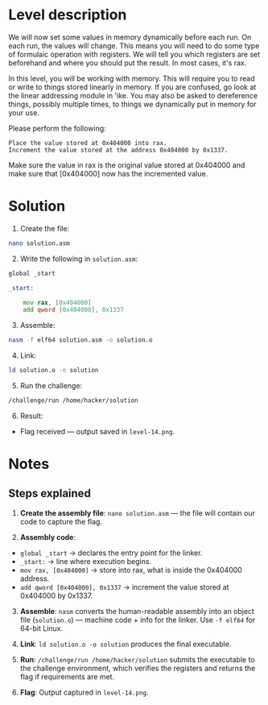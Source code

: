 # Level description

We will now set some values in memory dynamically before each run. On each run, the values will change. This means you will need to do some type of formulaic operation with registers. We will tell you which registers are set beforehand and where you should put the result. In most cases, it's rax.

In this level, you will be working with memory. This will require you to read or write to things stored linearly in memory. If you are confused, go look at the linear addressing module in 'ike. You may also be asked to dereference things, possibly multiple times, to things we dynamically put in memory for your use.

Please perform the following:

    Place the value stored at 0x404000 into rax.
    Increment the value stored at the address 0x404000 by 0x1337.

Make sure the value in rax is the original value stored at 0x404000 and make sure that [0x404000] now has the incremented value.

# Solution

1. Create the file:
```bash
nano solution.asm
```

2. Write the following in `solution.asm`:
```asm
global _start

_start:

	mov rax, [0x404000]
	add qword [0x404000], 0x1337
```

3. Assemble:
```bash
nasm -f elf64 solution.asm -o solution.o
```

4. Link:
```bash
ld solution.o -o solution
```

5. Run the challenge:
```bash
/challenge/run /home/hacker/solution
```

6. Result:
- Flag received — output saved in `level-14.png`.

# Notes


## Steps explained

1. **Create the assembly file**: `nano solution.asm` — the file will contain our code to capture the flag.

2. **Assembly code**:
- `global _start` → declares the entry point for the linker.
- `_start:` → line where execution begins.
- `mov rax, [0x404000]` →  store into rax, what is inside the 0x404000 address.
- `add qword [0x404000], 0x1337` → increment the value stored at 0x404000 by 0x1337.
3. **Assemble**: `nasm` converts the human-readable assembly into an object file (`solution.o`) — machine code + info for the linker. Use `-f elf64` for 64-bit Linux.

4. **Link**: `ld solution.o -o solution` produces the final executable.

5. **Run**: `/challenge/run /home/hacker/solution` submits the executable to the challenge environment, which verifies the registers and returns the flag if requirements are met.

6. **Flag**: Output captured in `level-14.png`.
